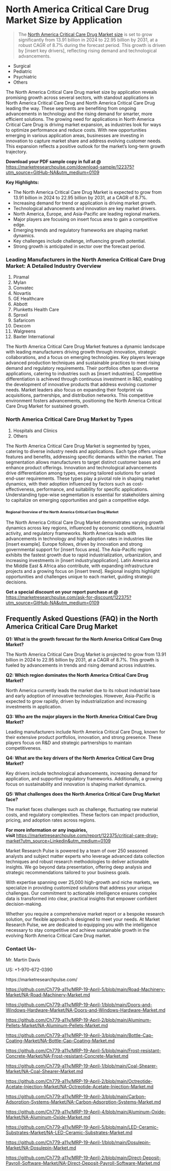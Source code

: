 <h1>North America Critical Care Drug Market&nbsp;Size by Application</h1><blockquote><p>The <a href="https://marketresearchpulse.com/download-sample/122375?utm_source=GitHub-NA&amp;utm_medium=0109">North America Critical Care Drug Market size</a> is set to grow significantly from 13.91 billion in 2024 to 22.95 billion by 2031, at a robust CAGR of 8.7% during the forecast period. This growth is driven by [insert key drivers], reflecting rising demand and technological advancements.</p></blockquote><ul><li>Surgical<li> Pediatric<li> Psychiatric<li> Others</li></ul><p>The North America Critical Care Drug market size by application reveals promising growth across several sectors, with standout applications in North America Critical Care Drug and North America Critical Care Drug leading the way. These segments are benefiting from ongoing advancements in technology and the rising demand for smarter, more efficient solutions. The growing need for applications in North America Critical Care Drug is driving market expansion, as industries look for ways to optimize performance and reduce costs. With new opportunities emerging in various application areas, businesses are investing in innovation to capture market share and address evolving customer needs. This expansion reflects a positive outlook for the market’s long-term growth trajectory.</p><p><strong>Download your PDF sample copy in full at @ </strong><a href="https://marketresearchpulse.com/download-sample/122375?utm_source=GitHub-NA&amp;utm_medium=0109">https://marketresearchpulse.com/download-sample/122375?utm_source=GitHub-NA&amp;utm_medium=0109</a></p><p><strong>Key Highlights: </strong></p><ul><li>The North America Critical Care Drug Market is expected to grow from 13.91 billion in 2024 to 22.95 billion by 2031, at a CAGR of 8.7%.</li><li>Increasing demand for trend or application is driving market growth.</li><li>Technological advancements and innovation are key market drivers.</li><li>North America, Europe, and Asia-Pacific are leading regional markets.</li><li>Major players are focusing on insert focus area to gain a competitive edge.</li><li>Emerging trends and regulatory frameworks are shaping market dynamics.</li><li>Key challenges include challenge, influencing growth potential.</li><li>Strong growth is anticipated in sector over the forecast period.</li></ul><h3>Leading Manufacturers in the North America Critical Care Drug Market: A Detailed Industry Overview</h3><ol><li>Piramal</li><li>Mylan</li><li>Convatec</li><li>Novartis</li><li>GE Healthcare</li><li>Abbott</li><li>Plunketts Health Care</li><li>Sproxil</li><li>Safaricom</li><li>Dexcom</li><li>Walgreens</li><li>Baxter International</li></ol><div class="flex max-w-full flex-col flex-grow"><div class="min-h-8 text-message flex w-full flex-col items-end gap-2 whitespace-normal break-words [.text-message+&amp;]:mt-5" dir="auto" data-message-author-role="assistant" data-message-id="fd8432e4-4910-450d-b182-61b7bfb0a01f" data-message-model-slug="gpt-4o"><div class="flex w-full flex-col gap-1 empty:hidden first:pt-[3px]"><div class="markdown prose w-full break-words dark:prose-invert light"><p>The North America Critical Care Drug Market features a dynamic landscape with leading manufacturers driving growth through innovation, strategic collaborations, and a focus on emerging technologies. Key players leverage advanced production techniques and sustainable practices to meet rising demand and regulatory requirements. Their portfolios often span diverse applications, catering to industries such as [insert industries]. Competitive differentiation is achieved through continuous investment in R&amp;D, enabling the development of innovative products that address evolving customer needs. Market leaders also focus on expanding their footprint via acquisitions, partnerships, and distribution networks. This competitive environment fosters advancements, positioning the North America Critical Care Drug Market for sustained growth.</p></div></div></div></div><h3>North America Critical Care Drug Market by Types</h3><ol><li>Hospitals and Clinics<li> Others</li></ol><div class="flex max-w-full flex-col flex-grow"><div class="min-h-8 text-message flex w-full flex-col items-end gap-2 whitespace-normal break-words [.text-message+&amp;]:mt-5" dir="auto" data-message-author-role="assistant" data-message-id="084470be-0bb7-4664-bddf-5156b4f41249" data-message-model-slug="gpt-4o-mini"><div class="flex w-full flex-col gap-1 empty:hidden first:pt-[3px]"><div class="markdown prose w-full break-words dark:prose-invert light"><p>The North America Critical Care Drug Market is segmented by types, catering to diverse industry needs and applications. Each type offers unique features and benefits, addressing specific demands within the market. The segmentation allows manufacturers to target distinct customer bases and enhance product offerings. Innovation and technological advancements drive differentiation among types, ensuring tailored solutions for varied end-user requirements. These types play a pivotal role in shaping market dynamics, with their adoption influenced by factors such as cost-effectiveness, performance, and suitability for specific applications. Understanding type-wise segmentation is essential for stakeholders aiming to capitalize on emerging opportunities and gain a competitive edge.</p></div></div></div></div><h3><span style="font-size: 11px;">Regional Overview of the North America Critical Care Drug Market</span></h3><div class="flex max-w-full flex-col flex-grow"><div class="min-h-8 text-message flex w-full flex-col items-end gap-2 whitespace-normal break-words [.text-message+&amp;]:mt-5" dir="auto" data-message-author-role="assistant" data-message-id="e9038762-ce64-4e30-91c9-9bd413514231" data-message-model-slug="gpt-4o-mini"><div class="flex w-full flex-col gap-1 empty:hidden first:pt-[3px]"><div class="markdown prose w-full break-words dark:prose-invert light"><p>The North America Critical Care Drug Market demonstrates varying growth dynamics across key regions, influenced by economic conditions, industrial activity, and regulatory frameworks. North America leads with advancements in technology and high adoption rates in industries like [insert example]. Europe follows, driven by innovation and strong governmental support for [insert focus area]. The Asia-Pacific region exhibits the fastest growth due to rapid industrialization, urbanization, and increasing investments in [insert industry/application]. Latin America and the Middle East &amp; Africa also contribute, with expanding infrastructure projects and a growing focus on [insert trend]. Regional insights highlight opportunities and challenges unique to each market, guiding strategic decisions.</p></div></div></div></div><p><strong>Get a special discount on your report purchase at @ </strong><a href="https://marketresearchpulse.com/ask-for-discount/122375?utm_source=GitHub-NA&amp;utm_medium=0109">https://marketresearchpulse.com/ask-for-discount/122375?utm_source=GitHub-NA&amp;utm_medium=0109</a></p><h2>Frequently Asked Questions (FAQ) in the North America Critical Care Drug Market</h2><p><strong>Q1: What is the growth forecast for the North America Critical Care Drug Market?</strong></p><p>The North America Critical Care Drug Market is projected to grow from 13.91 billion in 2024 to 22.95 billion by 2031, at a CAGR of 8.7%. This growth is fueled by advancements in trends and rising demand across industries.</p><p><strong>Q2: Which region dominates the North America Critical Care Drug Market?</strong></p><p>North America currently leads the market due to its robust industrial base and early adoption of innovative technologies. However, Asia-Pacific is expected to grow rapidly, driven by industrialization and increasing investments in application.</p><p><strong>Q3: Who are the major players in the North America Critical Care Drug Market?</strong></p><p>Leading manufacturers include North America Critical Care Drug, known for their extensive product portfolios, innovation, and strong presence. These players focus on R&amp;D and strategic partnerships to maintain competitiveness.</p><p><strong>Q4: What are the key drivers of the North America Critical Care Drug Market?</strong></p><p>Key drivers include technological advancements, increasing demand for application, and supportive regulatory frameworks. Additionally, a growing focus on sustainability and innovation is shaping market dynamics.</p><p><strong>Q5: What challenges does the North America Critical Care Drug Market face?</strong></p><p>The market faces challenges such as challenge, fluctuating raw material costs, and regulatory complexities. These factors can impact production, pricing, and adoption rates across regions.</p><p><strong>For more information or any inquiries, visit&nbsp;</strong><a href="https://marketresearchpulse.com/report/122375/critical-care-drug-market?utm_source=Linkedin&utm_medium=0109">https://marketresearchpulse.com/report/122375/critical-care-drug-market?utm_source=Linkedin&utm_medium=0109</a></p><p>Market Research Pulse is powered by a team of over 250 seasoned analysts and subject matter experts who leverage advanced data collection techniques and robust research methodologies to deliver actionable insights. We go beyond data presentation, offering deep analysis and strategic recommendations tailored to your business goals.</p><p>With expertise spanning over 25,000 high-growth and niche markets, we specialize in providing customized solutions that address your unique challenges. Our commitment to actionable intelligence ensures complex data is transformed into clear, practical insights that empower confident decision-making.</p><p>Whether you require a comprehensive market report or a bespoke research solution, our flexible approach is designed to meet your needs. At Market Research Pulse, we are dedicated to equipping you with the intelligence necessary to stay competitive and achieve sustainable growth in the evolving North America Critical Care Drug market.</p><h3><strong>Contact Us-</strong></h3><p>Mr. Martin Davis</p><p>US: +1-970-672-0390</p><p>https://marketresearchpulse.com/</p><p><a href="https://github.com/Ch779-a11y/MRP-19-April-5/blob/main/Road-Machinery-Market/NA-Road-Machinery-Market.md">https://github.com/Ch779-a11y/MRP-19-April-5/blob/main/Road-Machinery-Market/NA-Road-Machinery-Market.md</a></p><p><a href="https://github.com/Ch779-a11y/MRP-19-April-1/blob/main/Doors-and-Windows-Hardware-Market/NA-Doors-and-Windows-Hardware-Market.md">https://github.com/Ch779-a11y/MRP-19-April-1/blob/main/Doors-and-Windows-Hardware-Market/NA-Doors-and-Windows-Hardware-Market.md</a></p><p><a href="https://github.com/Ch779-a11y/MRP-19-April-2/blob/main/Aluminum-Pellets-Market/NA-Aluminum-Pellets-Market.md">https://github.com/Ch779-a11y/MRP-19-April-2/blob/main/Aluminum-Pellets-Market/NA-Aluminum-Pellets-Market.md</a></p><p><a href="https://github.com/Ch779-a11y/MRP-19-April-3/blob/main/Bottle-Cap-Coating-Market/NA-Bottle-Cap-Coating-Market.md">https://github.com/Ch779-a11y/MRP-19-April-3/blob/main/Bottle-Cap-Coating-Market/NA-Bottle-Cap-Coating-Market.md</a></p><p><a href="https://github.com/Ch779-a11y/MRP-19-April-5/blob/main/Frost-resistant-Concrete-Market/NA-Frost-resistant-Concrete-Market.md">https://github.com/Ch779-a11y/MRP-19-April-5/blob/main/Frost-resistant-Concrete-Market/NA-Frost-resistant-Concrete-Market.md</a></p><p><a href="https://github.com/Ch779-a11y/MRP-19-April-1/blob/main/Coal-Shearer-Market/NA-Coal-Shearer-Market.md">https://github.com/Ch779-a11y/MRP-19-April-1/blob/main/Coal-Shearer-Market/NA-Coal-Shearer-Market.md</a></p><p><a href="https://github.com/Ch779-a11y/MRP-19-April-2/blob/main/Octreotide-Acetate-Injection-Market/NA-Octreotide-Acetate-Injection-Market.md">https://github.com/Ch779-a11y/MRP-19-April-2/blob/main/Octreotide-Acetate-Injection-Market/NA-Octreotide-Acetate-Injection-Market.md</a></p><p><a href="https://github.com/Ch779-a11y/MRP-19-April-3/blob/main/Carbon-Adsorption-Systems-Market/NA-Carbon-Adsorption-Systems-Market.md">https://github.com/Ch779-a11y/MRP-19-April-3/blob/main/Carbon-Adsorption-Systems-Market/NA-Carbon-Adsorption-Systems-Market.md</a></p><p><a href="https://github.com/Ch779-a11y/MRP-19-April-4/blob/main/Aluminum-Oxide-Market/NA-Aluminum-Oxide-Market.md">https://github.com/Ch779-a11y/MRP-19-April-4/blob/main/Aluminum-Oxide-Market/NA-Aluminum-Oxide-Market.md</a></p><p><a href="https://github.com/Ch779-a11y/MRP-19-April-5/blob/main/LED-Ceramic-Substrates-Market/NA-LED-Ceramic-Substrates-Market.md">https://github.com/Ch779-a11y/MRP-19-April-5/blob/main/LED-Ceramic-Substrates-Market/NA-LED-Ceramic-Substrates-Market.md</a></p><p><a href="https://github.com/Ch779-a11y/MRP-19-April-1/blob/main/Dosulepin-Market/NA-Dosulepin-Market.md">https://github.com/Ch779-a11y/MRP-19-April-1/blob/main/Dosulepin-Market/NA-Dosulepin-Market.md</a></p><p><a href="https://github.com/Ch779-a11y/MRP-19-April-2/blob/main/Direct-Deposit-Payroll-Software-Market/NA-Direct-Deposit-Payroll-Software-Market.md">https://github.com/Ch779-a11y/MRP-19-April-2/blob/main/Direct-Deposit-Payroll-Software-Market/NA-Direct-Deposit-Payroll-Software-Market.md</a></p>
